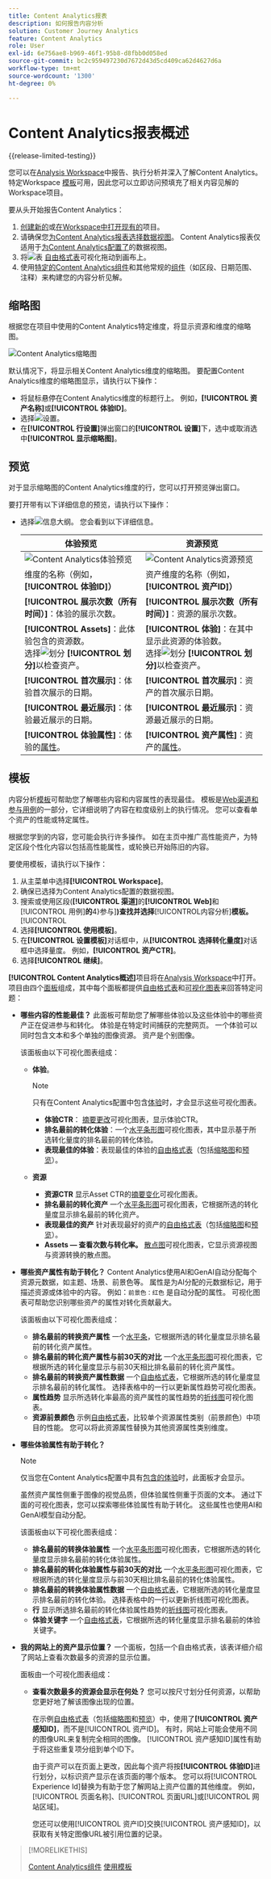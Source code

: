 ```yaml
---
title: Content Analytics报表
description: 如何报告内容分析
solution: Customer Journey Analytics
feature: Content Analytics
role: User
exl-id: 6e756ae8-b969-46f1-95b8-d8fbb0d058ed
source-git-commit: bc2c959497230d7672d43d5cd409ca62d4627d6a
workflow-type: tm+mt
source-wordcount: '1300'
ht-degree: 0%

---
```


# Content Analytics报表概述

{{release-limited-testing}}

您可以在[Analysis Workspace](/help/analysis-workspace/home.md)中报告、执行分析并深入了解Content Analytics。 特定Workspace [模板](#template)可用，因此您可以立即访问预填充了相关内容见解的Workspace项目。

要从头开始报告Content Analytics：

1. [创建新的](/help/analysis-workspace/build-workspace-project/create-projects.md)或[在Workspace中打开现有的](/help/analysis-workspace/build-workspace-project/open-projects.md)项目。
1. 请确保您[为Content Analytics报表选择数据视图](/help/analysis-workspace/c-panels/panels.md#data-view)。 Content Analytics报表仅适用于[为Content Analytics配置了](/help/content-analytics/config/configuration.md)的数据视图。
1. 将![表](/help/assets/icons/Table.svg) [自由格式表](/help/analysis-workspace/visualizations/freeform-table/freeform-table.md)可视化拖动到画布上。
1. 使用[特定的Content Analytics组件](components.md)和其他常规的[组件](/help/components/overview.md)（如区段、日期范围、注释）来构建您的内容分析见解。

## 缩略图

根据您在项目中使用的Content Analytics特定维度，将显示资源和维度的缩略图。

![Content Analytics缩略图](../assets/aca-thumbnails.png)

默认情况下，将显示相关Content Analytics维度的缩略图。 要配置Content Analytics维度的缩略图显示，请执行以下操作：

* 将鼠标悬停在Content Analytics维度的标题行上。 例如，**[!UICONTROL 资产名称]**&#x200B;或&#x200B;**[!UICONTROL 体验ID]**。
* 选择![设置](/help/assets/icons/Setting.svg)。
* 在&#x200B;**[!UICONTROL 行设置]**&#x200B;弹出窗口的&#x200B;**[!UICONTROL 设置]**&#x200B;下，选中或取消选中&#x200B;**[!UICONTROL 显示缩略图]**。


## 预览

对于显示缩略图的Content Analytics维度的行，您可以打开预览弹出窗口。

要打开带有以下详细信息的预览，请执行以下操作：

* 选择![信息大纲](/help/assets/icons/InfoOutline.svg)。 您会看到以下详细信息。

  | 体验预览 | 资源预览 |
  |---|---|
  | ![Content Analytics体验预览](../assets/aca-experience-preview.png) | ![Content Analytics资源预览](../assets/aca-asset-preview.png) |
  | 维度的名称（例如，**[!UICONTROL 体验ID]）** | 资产维度的名称（例如，**[!UICONTROL 资产ID]）** |
  | **[!UICONTROL 展示次数（所有时间）]**：体验的展示次数。 | **[!UICONTROL 展示次数（所有时间）]**：资源的展示次数。 |
  | **[!UICONTROL Assets]**：此体验包含的资源数。 <br/>选择![划分](/help/assets/icons/Breakdown.svg) **[!UICONTROL 划分]**&#x200B;以检查资产。 | **[!UICONTROL 体验]**：在其中显示此资源的体验数。 <br/>选择![划分](/help/assets/icons/Breakdown.svg) **[!UICONTROL 划分]**&#x200B;以检查资产。 |
  | **[!UICONTROL 首次展示]**：体验首次展示的日期。 | **[!UICONTROL 首次展示]**：资产的首次展示日期。 |
  | **[!UICONTROL 最近展示]**：体验最近展示的日期。 | **[!UICONTROL 最近展示]**：资源最近展示的日期。 |
  | **[!UICONTROL 体验属性]**：体验的[属性](/help/content-analytics/report/components.md#experience-attributes)。 | **[!UICONTROL 资产属性]**：资产的[属性](/help/content-analytics/report/components.md#asset-attributes)。 |


## 模板

内容分析[模板](/help/analysis-workspace/templates/use-templates.md)可帮助您了解哪些内容和内容属性的表现最佳。 模板是[Web渠道和参与用例](/help/analysis-workspace/templates/use-templates.md#web-engagement)的一部分，它详细说明了内容在粒度级别上的执行情况。 您可以查看单个资产的性能或特定属性。

根据您学到的内容，您可能会执行许多操作。 如在主页中推广高性能资产，为特定区段个性化内容以包括高性能属性，或轮换已开始陈旧的内容。

要使用模板，请执行以下操作：

1. 从主菜单中选择&#x200B;**[!UICONTROL Workspace]**。
1. 确保已选择为Content Analytics配置的数据视图。
1. 搜索或使用区段(**[!UICONTROL 渠道]**&#x200B;的&#x200B;**[!UICONTROL Web]**&#x200B;和[!UICONTROL 用例]**的**4}参与&#x200B;]**)查找并选择**[!UICONTROL &#x200B;内容分析&#x200B;]**模板。**[!UICONTROL 
1. 选择&#x200B;**[!UICONTROL 使用模板]**。
1. 在&#x200B;**[!UICONTROL 设置模板]**&#x200B;对话框中，从&#x200B;**[!UICONTROL 选择转化量度]**&#x200B;对话框中选择量度。 例如，**[!UICONTROL 资产CTR]**。
1. 选择&#x200B;**[!UICONTROL 继续]**。

**[!UICONTROL Content Analytics概述]**&#x200B;项目将在[Analysis Workspace](/help/analysis-workspace/home.md)中打开。 项目由四个[面板](/help/analysis-workspace/c-panels/panels.md)组成，其中每个面板都提供[自由格式表](/help/analysis-workspace/visualizations/freeform-table/freeform-table.md)和[可视化图表](/help/analysis-workspace/visualizations/freeform-analysis-visualizations.md)来回答特定问题：

* **哪些内容的性能最佳？**
此面板可帮助您了解哪些体验以及这些体验中的哪些资产正在促进参与和转化。 体验是在特定时间捕获的完整网页。 一个体验可以同时包含文本和多个单独的图像资源。 资产是个别图像。

  该面板由以下可视化图表组成：

   * **体验**。

     >[!NOTE]
     >
     >只有在Content Analytics配置中包含[体验](/help/content-analytics/config/guided.md#experience-capture-and-definition)时，才会显示这些可视化图表。
     > 

      * **体验CTR**： [摘要更改](/help/analysis-workspace/visualizations/summary-number-change.md)可视化图表，显示体验CTR。
      * **排名最前的转化体验**：一个[水平条形图](/help/analysis-workspace/visualizations/horizontal-bar.md)可视化图表，其中显示基于所选转化量度的排名最前的转化体验。
      * **表现最佳的体验**：表现最佳的体验的[自由格式表](/help/analysis-workspace/visualizations/freeform-table/freeform-table.md)（包括[缩略图](#thumbnails)和[预览](#previews)）。

   * **资源**

      * **资源CTR**
显示Asset CTR的[摘要变化](/help/analysis-workspace/visualizations/summary-number-change.md)可视化图表。
      * **排名最前的转化资产**
一个[水平条形图](/help/analysis-workspace/visualizations/horizontal-bar.md)可视化图表，它根据所选的转化量度显示排名最前的转化资产。
      * **表现最佳的资产**
针对表现最好的资产的[自由格式表](/help/analysis-workspace/visualizations/freeform-table/freeform-table.md)（包括[缩略图](#thumbnails)和[预览](#previews)）。
      * **Assets — 查看次数与转化率。**
[散点图](/help/analysis-workspace/visualizations/scatterplot.md)可视化图表，它显示资源视图与资源转换的散点图。

* **哪些资产属性有助于转化？**
Content Analytics使用AI和GenAI自动分配每个资源元数据，如主题、场景、前景色等。 属性是为AI分配的元数据标记，用于描述资源或体验中的内容。 例如：<code>前景色：红色</code> 是自动分配的属性。 可视化图表可帮助您识别哪些资产的属性对转化贡献最大。

  该面板由以下可视化图表组成：

   * **排名最前的转换资产属性**
一个[水平条](/help/analysis-workspace/visualizations/horizontal-bar.md)，它根据所选的转化量度显示排名最前的转化资产属性。
   * **排名最前的转化资产属性与前30天的对比**
一个[水平条形图](/help/analysis-workspace/visualizations/horizontal-bar.md)可视化图表，它根据所选的转化量度显示与前30天相比排名最前的转化资产属性。
   * **排名最前的转换资产属性数据**
一个[自由格式表](/help/analysis-workspace/visualizations/freeform-table/freeform-table.md)，它根据所选的转化量度显示排名最前的转化属性。 选择表格中的一行以更新属性趋势可视化图表。
   * **属性趋势**
显示所选转化率最高的资产属性的属性趋势的[折线图](/help/analysis-workspace/visualizations/line.md)可视化图表。
   * **资源前景颜色**
示例[自由格式表](/help/analysis-workspace/visualizations/freeform-table/freeform-table.md)，比较单个资源属性类别（前景颜色）中项目的性能。 您可以将此资源属性替换为其他资源属性类别维度。

* **哪些体验属性有助于转化？**

  >[!NOTE]
  >
  >仅当您在Content Analytics配置中具有[包含的体验](/help/content-analytics/config/guided.md#experience-capture-and-definition)时，此面板才会显示。
  > 

  虽然资产属性侧重于图像的视觉品质，但体验属性侧重于页面的文本。 通过下面的可视化图表，您可以探索哪些体验属性有助于转化。 这些属性也使用AI和GenAI模型自动分配。

  该面板由以下可视化图表组成：

   * **排名最前的转换体验属性**
一个[水平条形图](/help/analysis-workspace/visualizations/horizontal-bar.md)可视化图表，它根据所选的转化量度显示排名最前的转化体验属性。
   * **排名最前的转化体验属性与前30天的对比**
一个[水平条形图](/help/analysis-workspace/visualizations/horizontal-bar.md)可视化图表，它根据所选的转化量度显示与前30天相比排名最前的转化体验属性。
   * **排名最前的转换体验属性数据**
一个[自由格式表](/help/analysis-workspace/visualizations/freeform-table/freeform-table.md)，它根据所选的转化量度显示排名最前的转化体验。 选择表格中的一行以更新折线图可视化图表。
   * **行**
显示所选排名最前的转化体验属性趋势的[折线图](/help/analysis-workspace/visualizations/line.md)可视化图表。
   * **体验关键字**
一个[自由格式表](/help/analysis-workspace/visualizations/freeform-table/freeform-table.md)，它根据所选的转化量度显示排名最前的体验关键字。

* **我的网站上的资产显示位置？**
一个面板，包括一个自由格式表，该表详细介绍了网站上查看次数最多的资源的显示位置。

  面板由一个可视化图表组成：

   * **查看次数最多的资源会显示在何处？**
您可以按尺寸划分任何资源，以帮助您更好地了解该图像出现的位置。

     在示例[自由格式表](/help/analysis-workspace/visualizations/freeform-table/freeform-table.md)（包括[缩略图](#thumbnails)和[预览](#previews)）中，使用了&#x200B;**[!UICONTROL 资产感知ID]**，而不是[!UICONTROL 资产ID]。 有时，网站上可能会使用不同的图像URL来复制完全相同的图像。 [!UICONTROL 资产感知ID]属性有助于将这些重复项分组到单个ID下。

     由于资产可以在页面上更改，因此每个资产将按&#x200B;**[!UICONTROL 体验ID]**&#x200B;进行划分，以标识资产显示在该页面的哪个版本。 您可以将[!UICONTROL Experience Id]替换为有助于您了解网站上资产位置的其他维度。 例如，[!UICONTROL 页面名称]、[!UICONTROL 页面URL]或[!UICONTROL 网站区域]。

     您还可以使用[!UICONTROL 资产ID]交换[!UICONTROL 资产感知ID]，以获取有关特定图像URL被引用位置的记录。


>[!MORELIKETHIS]
>
>[Content Analytics组件](components.md)
>[使用模板](/help/analysis-workspace/templates/use-templates.md#web-engagement)
>

